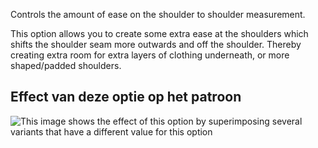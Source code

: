 Controls the amount of ease on the shoulder to shoulder measurement.

This option allows you to create some extra ease at the shoulders which shifts the shoulder seam more outwards and off the shoulder. Thereby creating extra room for extra layers of clothing underneath, or more shaped/padded shoulders.

## Effect van deze optie op het patroon

![This image shows the effect of this option by superimposing several variants that have a different value for this option](jaeger_shoulderease_sample.svg "Effect of this option on the pattern")
